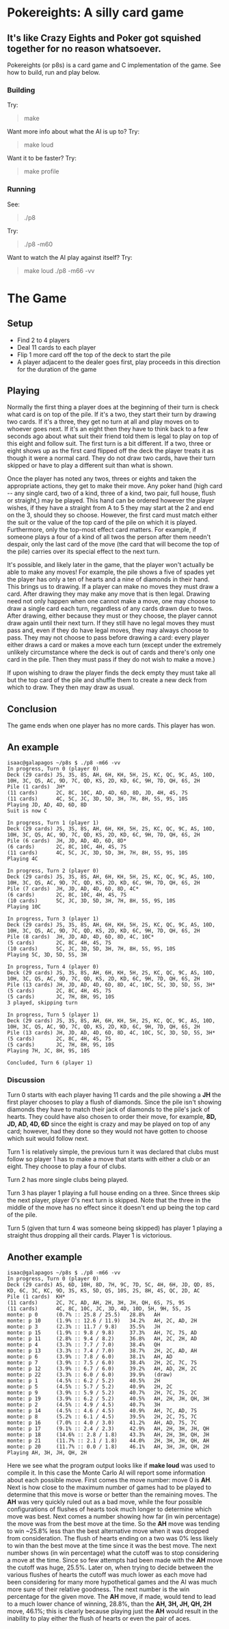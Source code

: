 # Pokereights: A silly card game

## It's like Crazy Eights and Poker got squished together for no reason whatsoever.

Pokereights (or p8s) is a card game and C implementation of the game.  See how to build, run and play below.

### Building
Try:
> make

Want more info about what the AI is up to?  Try:
> make loud

Want it to be faster?  Try:
> make profile

### Running
See:
> ./p8

Try:
> ./p8 -m60

Want to watch the AI play against itself?  Try:
> make loud
> ./p8 -m66 -vv


# The Game
## Setup
- Find 2 to 4 players
- Deal 11 cards to each player
- Flip 1 more card off the top of the deck to start the pile
- A player adjacent to the dealer goes first, play proceeds in this direction for the duration of the game

## Playing
Normally the first thing a player does at the beginning of their turn is check what card is on top of the pile.  If it's a two, they start their turn by drawing two cards.  If it's a three, they get no turn at all and play moves on to whoever goes next.  If it's an eight then they have to think back to a few seconds ago about what suit their friend told them is legal to play on top of this eight and follow suit.  The first turn is a bit different.  If a two, three or eight shows up as the first card flipped off the deck the player treats it as though it were a normal card.  They do not draw two cards, have their turn skipped or have to play a different suit than what is shown.

Once the player has noted any twos, threes or eights and taken the appropriate actions, they get to make their move.  Any poker hand (high card -- any single card, two of a kind, three of a kind, two pair, full house, flush or straight,) may be played.  This hand can be ordered however the player wishes, if they have a straight from A to 5 they may start at the 2 and end on the 3, should they so choose.  However, the first card must match either the suit or the value of the top card of the pile on which it is played.  Furthermore, only the top-most effect card matters.  For example, if someone plays a four of a kind of all twos the person after them needn't despair, only the last card of the move (the card that will become the top of the pile) carries over its special effect to the next turn.

It's possible, and likely later in the game, that the player won't actually be able to make any moves!  For example, the pile shows a five of spades yet the player has only a ten of hearts and a nine of diamonds in their hand.  This brings us to drawing.  If a player can make no moves they must draw a card.  After drawing they may make any move that is then legal.  Drawing need not only happen when one cannot make a move, one may choose to draw a single card each turn, regardless of any cards drawn due to twos.  After drawing, either because they must or they choose, the player cannot draw again until their next turn.  If they still have no legal moves they must pass and, even if they do have legal moves, they may always choose to pass.  They may not choose to pass before drawing a card: every player either draws a card or makes a move each turn (except under the extremely unlikely circumstance where the deck is out of cards and there's only one card in the pile.  Then they must pass if they do not wish to make a move.)

If upon wishing to draw the player finds the deck empty they must take all but the top card of the pile and shuffle them to create a new deck from which to draw.  They then may draw as usual.

## Conclusion
The game ends when one player has no more cards.  This player has won.

## An example
```
isaac@galapagos ~/p8s $ ./p8 -m66 -vv
In progress, Turn 0 (player 0)
Deck (29 cards) JS, 3S, 8S, AH, 6H, KH, 5H, 2S, KC, QC, 9C, AS, 10D, 10H, 3C, QS, AC, 9D, 7C, QD, KS, 2D, KD, 6C, 9H, 7D, QH, 6S, 2H  
Pile (1 cards)  JH* 
(11 cards)      2C, 8C, 10C, AD, 4D, 6D, 8D, JD, 4H, 4S, 7S  
(11 cards)      4C, 5C, JC, 3D, 5D, 3H, 7H, 8H, 5S, 9S, 10S  
Playing JD, AD, 4D, 6D, 8D   
Suit is now C

In progress, Turn 1 (player 1)
Deck (29 cards) JS, 3S, 8S, AH, 6H, KH, 5H, 2S, KC, QC, 9C, AS, 10D, 10H, 3C, QS, AC, 9D, 7C, QD, KS, 2D, KD, 6C, 9H, 7D, QH, 6S, 2H  
Pile (6 cards)  JH, JD, AD, 4D, 6D, 8D* 
(6 cards)       2C, 8C, 10C, 4H, 4S, 7S  
(11 cards)      4C, 5C, JC, 3D, 5D, 3H, 7H, 8H, 5S, 9S, 10S  
Playing 4C   

In progress, Turn 2 (player 0)
Deck (29 cards) JS, 3S, 8S, AH, 6H, KH, 5H, 2S, KC, QC, 9C, AS, 10D, 10H, 3C, QS, AC, 9D, 7C, QD, KS, 2D, KD, 6C, 9H, 7D, QH, 6S, 2H  
Pile (7 cards)  JH, JD, AD, 4D, 6D, 8D, 4C* 
(6 cards)       2C, 8C, 10C, 4H, 4S, 7S  
(10 cards)      5C, JC, 3D, 5D, 3H, 7H, 8H, 5S, 9S, 10S  
Playing 10C   

In progress, Turn 3 (player 1)
Deck (29 cards) JS, 3S, 8S, AH, 6H, KH, 5H, 2S, KC, QC, 9C, AS, 10D, 10H, 3C, QS, AC, 9D, 7C, QD, KS, 2D, KD, 6C, 9H, 7D, QH, 6S, 2H  
Pile (8 cards)  JH, JD, AD, 4D, 6D, 8D, 4C, 10C* 
(5 cards)       2C, 8C, 4H, 4S, 7S  
(10 cards)      5C, JC, 3D, 5D, 3H, 7H, 8H, 5S, 9S, 10S  
Playing 5C, 3D, 5D, 5S, 3H   

In progress, Turn 4 (player 0)
Deck (29 cards) JS, 3S, 8S, AH, 6H, KH, 5H, 2S, KC, QC, 9C, AS, 10D, 10H, 3C, QS, AC, 9D, 7C, QD, KS, 2D, KD, 6C, 9H, 7D, QH, 6S, 2H  
Pile (13 cards) JH, JD, AD, 4D, 6D, 8D, 4C, 10C, 5C, 3D, 5D, 5S, 3H* 
(5 cards)       2C, 8C, 4H, 4S, 7S  
(5 cards)       JC, 7H, 8H, 9S, 10S  
3 played, skipping turn

In progress, Turn 5 (player 1)
Deck (29 cards) JS, 3S, 8S, AH, 6H, KH, 5H, 2S, KC, QC, 9C, AS, 10D, 10H, 3C, QS, AC, 9D, 7C, QD, KS, 2D, KD, 6C, 9H, 7D, QH, 6S, 2H  
Pile (13 cards) JH, JD, AD, 4D, 6D, 8D, 4C, 10C, 5C, 3D, 5D, 5S, 3H* 
(5 cards)       2C, 8C, 4H, 4S, 7S  
(5 cards)       JC, 7H, 8H, 9S, 10S  
Playing 7H, JC, 8H, 9S, 10S   

Concluded, Turn 6 (player 1)
```

### Discussion
Turn 0 starts with each player having 11 cards and the pile showing a **JH** the first player chooses to play a flush of diamonds.  Since the pile isn't showing diamonds they have to match their jack of diamonds to the pile's jack of hearts.  They could have also chosen to order their move, for example,  **8D, JD, AD, 4D, 6D** since the eight is crazy and may be played on top of any card; however, had they done so they would not have gotten to choose which suit would follow next.

Turn 1 is relatively simple, the previous turn it was declared that clubs must follow so player 1 has to make a move that starts with either a club or an eight.  They choose to play a four of clubs.

Turn 2 has more single clubs being played.

Turn 3 has player 1 playing a full house ending on a three.  Since threes skip the next player, player 0's next turn is skipped.  Note that the three in the middle of the move has no effect since it doesn't end up being the top card of the pile.

Turn 5 (given that turn 4 was someone being skipped) has player 1 playing a straight thus dropping all their cards.  Player 1 is victorious.


## Another example
```
isaac@galapagos ~/p8s $ ./p8 -m66 -vv
In progress, Turn 0 (player 0)
Deck (29 cards) AS, 6D, 10H, 8D, 7H, 9C, 7D, 5C, 4H, 6H, JD, QD, 8S, KD, 6C, 3C, KC, 9D, 3S, KS, 5D, QS, 10S, 2S, 8H, 4S, QC, 2D, AC  
Pile (1 cards)  KH* 
(11 cards)      2C, 7C, AD, AH, 2H, 3H, JH, QH, 6S, 7S, 9S  
(11 cards)      4C, 8C, 10C, JC, 3D, 4D, 10D, 5H, 9H, 5S, JS  
monte: p 0      (0.7% :: 25.8 / 25.5)   28.8%   AH   
monte: p 10     (1.9% :: 12.6 / 11.9)   34.2%   AH, 2C, AD, 2H   
monte: p 3      (2.3% :: 11.7 / 9.8)    35.5%   JH   
monte: p 15     (1.9% :: 9.8 / 9.8)     37.3%   AH, 7C, 7S, AD   
monte: p 11     (2.8% :: 9.4 / 8.2)     36.8%   AH, 2C, 2H, AD   
monte: p 4      (3.3% :: 7.7 / 7.0)     38.4%   QH   
monte: p 13     (3.3% :: 7.4 / 7.0)     38.7%   2H, 2C, AD, AH   
monte: p 6      (3.9% :: 7.8 / 6.0)     38.1%   AH, AD   
monte: p 7      (3.9% :: 7.5 / 6.0)     38.4%   2H, 2C, 7C, 7S   
monte: p 12     (3.9% :: 6.7 / 6.0)     39.2%   AH, AD, 2H, 2C   
monte: p 22     (3.3% :: 6.0 / 6.0)     39.9%   (draw)  
monte: p 1      (4.5% :: 6.2 / 5.2)     40.5%   2H   
monte: p 5      (4.5% :: 5.7 / 5.2)     40.9%   2H, 2C   
monte: p 9      (3.9% :: 5.9 / 5.2)     40.7%   2H, 7C, 7S, 2C   
monte: p 19     (3.9% :: 6.2 / 5.2)     40.5%   AH, 2H, JH, QH, 3H   
monte: p 2      (4.5% :: 4.9 / 4.5)     40.7%   3H   
monte: p 14     (4.5% :: 4.6 / 4.5)     40.9%   AH, 7C, AD, 7S   
monte: p 8      (5.2% :: 6.1 / 4.5)     39.5%   2H, 2C, 7S, 7C   
monte: p 16     (7.0% :: 4.0 / 3.0)     41.2%   AH, AD, 7S, 7C   
monte: p 17     (9.1% :: 2.4 / 2.3)     42.9%   AH, 2H, 3H, JH, QH   
monte: p 18     (14.6% :: 2.8 / 1.8)    43.3%   AH, 2H, 3H, QH, JH   
monte: p 21     (11.7% :: 2.1 / 1.8)    44.0%   2H, 3H, JH, QH, AH   
monte: p 20     (11.7% :: 0.0 / 1.8)    46.1%   AH, 3H, JH, QH, 2H   
Playing AH, 3H, JH, QH, 2H
```

Here we see what the program output looks like if **make loud** was used to compile it.  In this case the Monte Carlo AI will report some information about each possible move.  First comes the move number: move 0 is **AH**.  Next is how close to the maximum number of games had to be played to determine that this move is worse or better than the remaining moves.  The **AH** was very quickly ruled out as a bad move, while the four possible configurations of flushes of hearts took much longer to determine which move was best.  Next comes a number showing how far (in win percentage) the move was from the best move at the time.  So the **AH** move was tending to win ~25.8% less than the best alternative move when it was dropped from consideration.  The flush of hearts ending on a two was 0% less likely to win than the best move at the time since it was the best move.  The next number shows (in win percentage) what the cutoff was to stop considering a move at the time.  Since so few attempts had been made with the **AH** move the cutoff was huge, 25.5%.  Later on, when trying to decide between the various flushes of hearts the cutoff was much lower as each move had been considering for many more hypothetical games and the AI was much more sure of their relative goodness.  The next number is the win percentage for the given move.  The **AH** move, if made, would tend to lead to a much lower chance of winning, 28.8%, than the **AH, 3H, JH, QH, 2H** move, 46.1%; this is clearly because playing just the **AH** would result in the inability to play either the flush of hearts or even the pair of aces.

